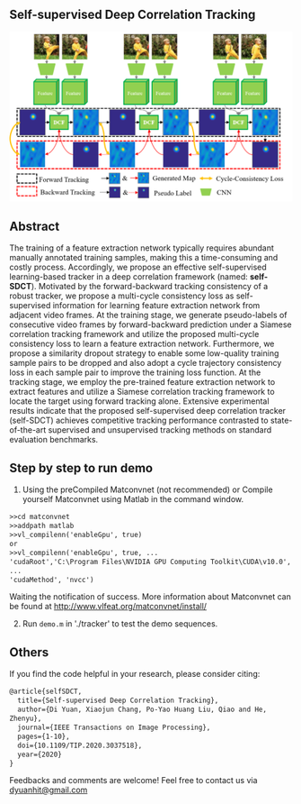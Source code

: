 ## **Self-supervised Deep Correlation Tracking**

![self-SDCT overview figure](./pipeline.png)

## Abstract
The training of a feature extraction network typically requires abundant manually annotated training samples, making this a time-consuming and costly process. Accordingly, we propose an effective self-supervised learning-based tracker in a deep correlation framework (named: **self-SDCT**). Motivated by the forward-backward tracking consistency of a robust tracker, we propose a multi-cycle consistency loss as self-supervised information for learning feature extraction network from adjacent video frames. At the training stage, we generate pseudo-labels of consecutive video frames by forward-backward prediction under a Siamese correlation tracking framework and utilize the proposed multi-cycle consistency loss to learn a feature extraction network. Furthermore, we propose a similarity dropout strategy to enable some low-quality training sample pairs to be dropped and also adopt a cycle trajectory consistency loss in each sample pair to improve the training loss function. At the tracking stage, we employ the pre-trained feature extraction network to extract features and utilize a Siamese correlation tracking framework to locate the target using forward tracking alone. Extensive experimental results indicate that the proposed self-supervised deep correlation tracker (self-SDCT) achieves competitive tracking performance contrasted to state-of-the-art supervised and unsupervised tracking methods on standard evaluation benchmarks.
## Step by step to run demo
1. Using the preCompiled Matconvnet (not recommended) or Compile yourself Matconvnet using Matlab in the command window.
```
>>cd matconvnet 
>>addpath matlab
>>vl_compilenn('enableGpu', true)
or
>>vl_compilenn('enableGpu', true, ...
'cudaRoot','C:\Program Files\NVIDIA GPU Computing Toolkit\CUDA\v10.0', ...
'cudaMethod', 'nvcc')
```
Waiting the notification of success. More information about Matconvnet can be found at http://www.vlfeat.org/matconvnet/install/

2. Run `demo.m` in './tracker' to test the demo sequences. 

## Others
If you find the code helpful in your research, please consider citing:
```
@article{selfSDCT,
  title={Self-supervised Deep Correlation Tracking},
  author={Di Yuan, Xiaojun Chang, Po-Yao Huang Liu, Qiao and He, Zhenyu},
  journal={IEEE Transactions on Image Processing},
  pages={1-10},
  doi={10.1109/TIP.2020.3037518},
  year={2020}
}
```
Feedbacks and comments are welcome! 
Feel free to contact us via dyuanhit@gmail.com
